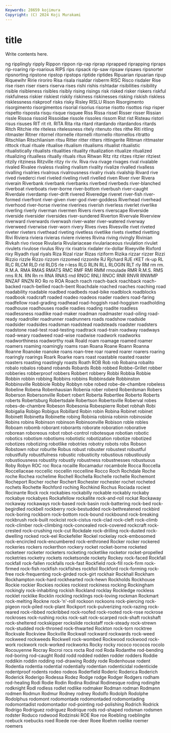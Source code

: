 ```yaml
---
Keywords: 28659 kojimura
Copyright: (C) 2024 Koji Murakami
---
```


# title

Write contents here.



ng ripplingly ripply Rippon rippon rip-rap riprap riprapped riprapping
ripraps rip-roaring rip-roarious RIPS rips ripsack rip-saw ripsaw ripsaws ripsnorter
ripsnorting ripstone ripstop ripstops riptide riptides Ripuarian ripuarian ripup Riquewihr
Ririe riroriro Risa risala risaldar risberm RISC Risco risdaler Rise
rise risen riser risers riserva rises rishi rishis rishtadar risibilities
risibility risible risibleness risibles risibly rising risings risk risked risker
riskers riskful riskfulness riskier riskiest riskily riskiness riskinesses risking riskish
riskless risklessness riskproof risks risky Risley RISLU Rison Risorgimento risorgimento
risorgimentos risorial risorius risorse risotto risottos risp risper rispetto risposta
risqu risque risquee Riss Rissa rissel Risser risser Rissian rissle
Rissoa rissoid Rissoidae rissole rissoles rissom Rist rist Risteau ristori
risus risuses RIT rit rit. RITA Rita rita ritard ritardando
ritardandos ritards Ritch Ritchie rite riteless ritelessness ritely ritenuto rites
rithe Riti ritling ritmaster Ritner ritornel ritornelle ritornelli ritornello ritornellos
ritratto Ritschlian Ritschlianism ritsu Ritter ritter ritters rittingerite Rittman rittmaster
rittock ritual rituale ritualise ritualism ritualisms ritualist ritualistic ritualistically ritualists
ritualities rituality ritualization ritualize ritualized ritualizing ritualless ritually rituals ritus
Ritwan Ritz ritz ritzes ritzier ritziest ritzily ritziness Ritzville ritzy
riv riv. Riva riva rivage rivages rival rivalable rivaled Rivalee
rivaless rivaling rivalism rivality rivalize rivalled rivalless rivalling rivalries rivalrous
rivalrousness rivalry rivals rivalship Rivard rive rived rivederci rivel riveled
riveling rivell rivelled riven River river Rivera riverain Riverbank riverbank
riverbanks riverbed riverbeds river-blanched riverboat riverboats river-borne river-bottom riverbush river-caught
Riverdale riverdamp river-drift rivered Riveredge riveret river-fish river-formed riverfront river-given
river-god river-goddess Riverhead riverhead riverhood river-horse riverine riverines riverish riverless
riverlet riverlike riverling riverly riverman rivermen Rivers rivers riverscape Riverside
riverside riversider riversides river-sundered Riverton Rivervale Riverview riverward riverwards riverwash
river-water river-watered riverway riverweed riverwise river-worn rivery Rives rives Rivesville
rivet riveted riveter riveters rivethead riveting rivetless rivetlike rivets rivetted
rivetting Rivi Riviera riviera rivieras riviere rivieres Rivina riving rivingly
Rivinian Rivkah rivo rivose Rivularia Rivulariaceae rivulariaceous rivulation rivulet rivulets
rivulose rivulus Rivy rix rixatrix rixdaler rix-dollar Rixeyville Rixford rixy
Riyadh riyal riyals Riza Rizal rizar Rizas riziform Rizika rizzar
rizzer Rizzi Rizzio rizzle Rizzo rizzom rizzomed rizzonite RJ Rjchard
RJE rKET rk-up RL RLC RLCM RLD rld RLDS rle
r-less RLG RLIN RLL RLOGIN RLT rly RM rm rm.
R.M.A. RMA RMAS RMATS RMC RMF RMI RMM rmoulade RMR
R.M.S. RMS rms R.N. RN Rn rn RNA RNAS rnd
RNGC RNLI RNOC RNR RNVR RNWMP RNZAF RNZN RO Ro
ro ROA Roach roach roach-back roachback roach-backed roach-bellied roach-bent Roachdale
roached roaches roaching road roadability roadable roadbed roadbeds road-bike roadblock
roadblocks roadbook roadcraft roaded roadeo roadeos roader roaders road-faring roadfellow
road-grading roadhead road-hoggish road-hoggism roadholding roadhouse roadhouses roadie roadies roading
roadite roadless roadlessness roadlike road-maker roadman roadmaster road-oiling road-ready roadroller
roadrunner roadrunners roads roadshow roadside roadsider roadsides roadsman roadstead roadsteads
roadster roadsters roadstone road-test road-testing roadtrack road-train roadway roadways road-weary
roadweed road-wise roadwise roadwork roadworks roadworthiness roadworthy roak Roald roam
roamage roamed roamer roamers roaming roamingly roams roan Roana Roane
Roann Roanna Roanne Roanoke roanoke roans roan-tree roar roared roarer
roarers roaring roaringly roarings Roark Roarke roars roast roastable roasted
roaster roasters roasting roastingly roasts Roath ROB Rob rob Robaina
robalito robalo robalos roband robands Robards Robb robbed Robbe-Grillet robber
robberies robberproof robbers Robbert robbery Robbi Robbia Robbie Robbin robbin
robbing Robbins robbins Robbinsdale Robbinston Robbinsville Robbiole Robby Robbyn robe
robed robe-de-chambre robeless Robeline Robena Robenhausian Robenia rober roberd Roberdsman
Robers Roberson Robersonville Robert robert Roberta Robertlee Roberto Roberts roberts
Robertsburg Robertsdale Robertson Robertsville Roberval robes robes-de-chambre Robeson Robesonia Robespierre
Robet robhah Robi Robigalia Robigo Robigus Robillard Robin robin Robina
Robinet robinet Robinett Robinetta Robinette robing Robinia robinia robinin robinoside
Robins robins Robinson robinson Robinsonville Robison roble robles Roboam robomb
roborant roborants roborate roboration roborative roborean roboreous robot robot-control robotesque
robotian robotic robotics robotism robotisms robotistic robotization robotize robotized robotizes
robotizing robotlike robotries robotry robots robs Robson Robstown robur roburite
Robus robust robuster robustest robustful robustfully robustfulness robustic robusticity robustious
robustiously robustiousness robustity robustly robustness robustnesses robustuous Roby Robyn ROC
roc Roca rocaille Rocamadur rocambole Rocca Roccella Roccellaceae roccellic roccellin
roccelline Rocco Roch Rochdale Roche roche Rochea rochelime Rochell Rochella
Rochelle rochelle Rochemont Rocheport Rocher rocher Rochert Rochester rochester rochet
rocheted rochets Rochette Rochford roching Rochkind Rochus Rociada rociest Rocinante
Rock rock rockabies rockabilly rockable rockably rockaby rockabye rockabyes Rockafellow
rockallite rock-and-roll rockat Rockaway rockaway rockaways rock-based rock-basin rock-battering rock-bed
rock-begirdled rockbell rockberry rock-bestudded rock-bethreatened rockbird rock-boring rockborn rock-bottom rock-bound
rockbound rock-breaking rockbrush rock-built rockcist rock-cistus rock-clad rock-cleft rock-climb rock-climber
rock-climbing rock-concealed rock-covered rockcraft rock-crested rock-crushing rock-cut Rockdale rock-drilling rock-dusted
rock-dwelling rocked rock-eel Rockefeller Rockel rockelay rock-embosomed rock-encircled rock-encumbered rock-enthroned
Rocker rocker rockered rockeries rockers rockerthon rockery rocket rocket-borne rocketed
rocketeer rocketer rocketers rocketing rocketlike rocketor rocket-propelled rocketries rocketry rockets
rocketsonde rockety Rockey rock-faced Rockfall rockfall rock-fallen rockfalls rock-fast Rockfield
rock-fill rock-firm rock-firmed rock-fish rockfish rockfishes rockfoil Rockford rock-forming rock-free
rock-frequenting rock-girded rock-girt rockhair Rockhall Rockham Rockhampton rock-hard rockhearted rock-hewn
Rockholds Rockhouse Rockie rockier Rockies rockies rockiest rockiness rocking Rockingham
rockingly rock-inhabiting rockish Rockland rocklay Rockledge rockless rocklet rocklike Rocklin
rockling rocklings rock-loving rockman Rockmart rock-melting Rockne rock-'n'-roll rockoon rockoons
rock-piercing rock-pigeon rock-piled rock-plant Rockport rock-pulverizing rock-razing rock-reared rock-ribbed rockribbed
rock-roofed rock-rooted rock-rose rockrose rockroses rock-rushing rocks rock-salt rock-scarped rock-shaft
rockshaft rock-sheltered rockskipper rockslide rockstaff rock-steady rock-strewn rock-studded rock-throned rock-thwarted
Rockton rock-torn rocktree Rockvale Rockview Rockville Rockwall rockward rockwards rock-weed
rockweed rockweeds Rockwell rock-wombed Rockwood rockwood rock-work rockwork rock-worked rockworks
Rocky rocky rococo rococos rocolo Rocouyenne Rocray Rocroi rocs rocta
Rod rod Roda Rodanthe rod-bending rod-boring rod-caught Rodd rodd rodded
rodden rodder rodders Roddie roddikin roddin rodding rod-drawing Roddy rode
Rodenhouse rodent Rodentia rodentia rodential rodentially rodentian rodenticidal rodenticide rodentproof
rodents rodeo rodeos Roderfield Roderic Roderica Roderich Roderick Roderigo Rodessa
Rodez Rodge rodge Rodger Rodgers rodham rod-healing Rodi Rodie Rodin
Rodina Rodinal Rodinesque roding rodingite rodknight Rodl rodless rodlet rodlike
rodmaker Rodman rodman Rodmann rodmen Rodmun Rodmur Rodney rodney Rodolfo
Rodolph Rodolphe Rodolphus rodomont rodomontade rodomontaded rodomontading rodomontadist rodomontador rod-pointing
rod-polishing Rodrich Rodrick Rodrigo Rodriguez rodriguez Rodrique rods rod-shaped rodsman
rodsmen rodster Roduco rodwood Rodzinski ROE Roe roe Roebling roeblingite
roebuck roebucks roed Roede roe-deer Roee Roehm roelike roemer roemers
